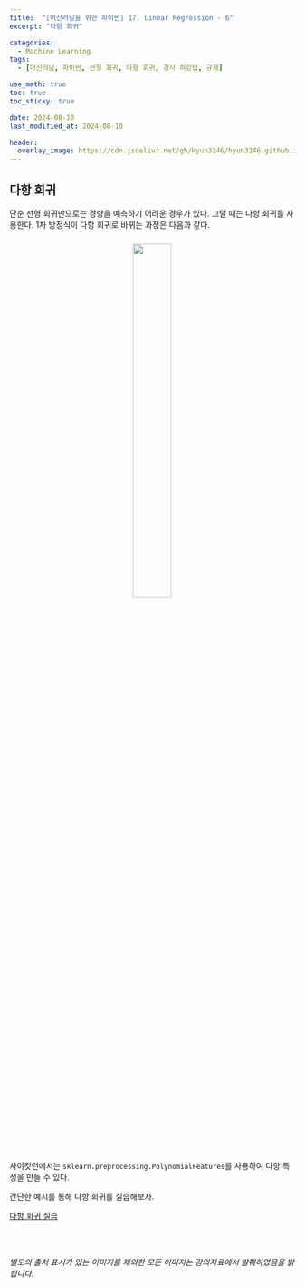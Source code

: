 ```yaml
---
title:  "[머신러닝을 위한 파이썬] 17. Linear Regression - 6"
excerpt: "다항 회귀"

categories:
  - Machine Learning
tags:
  - [머신러닝, 파이썬, 선형 회귀, 다항 회귀, 경사 하강법, 규제]

use_math: true
toc: true
toc_sticky: true

date: 2024-08-10
last_modified_at: 2024-08-10

header:
  overlay_image: https://cdn.jsdelivr.net/gh/Hyun3246/hyun3246.github.io@master/image/overlay image/Python for machine learning.png
---
```

## 다항 회귀
단순 선형 회귀만으로는 경향을 예측하기 어려운 경우가 있다. 그럴 때는 다항 회귀를 사용한다. 1차 방정식이 다항 회귀로 바뀌는 과정은 다음과 같다.
<br/>
<figure style="display:block; text-align:center;">
  <img src="https://cdn.jsdelivr.net/gh/Hyun3246/hyun3246.github.io@master/image/머신러닝을 위한 파이썬/1차 방정식을 다항 회귀로.png"
       style="width: 40%; height: auto; margin:10px">
</figure>
<br/>

사이킷런에서는 `sklearn.preprocessing.PolynomialFeatures`를 사용하여 다항 특성을 만들 수 있다.

간단한 예시를 통해 다항 회귀를 실습해보자.

[다항 회귀 실습](https://github.com/Hyun3246/Code-Warehouse/blob/main/Polynomial_Regression%20%EC%97%B0%EC%8A%B5.ipynb)

<br/>
<br/>

*별도의 출처 표시가 있는 이미지를 제외한 모든 이미지는 강의자료에서 발췌하였음을 밝힙니다.*